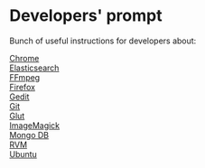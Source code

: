 # Developers' prompt

Bunch of useful instructions for developers about:

[Chrome](chrome.md)<br/>
[Elasticsearch](elasticsearch.md)<br/>
[FFmpeg](ffmpeg.md)<br/>
[Firefox](firefox.md)<br/>
[Gedit](gedit.md)<br/>
[Git](git.md)<br/>
[Glut](glut.md)<br/>
[ImageMagick](imagemagick.md)<br/>
[Mongo DB](mongodb.md)<br/>
[RVM](rvm.md)<br/>
[Ubuntu](ubuntu.md)<br/>
